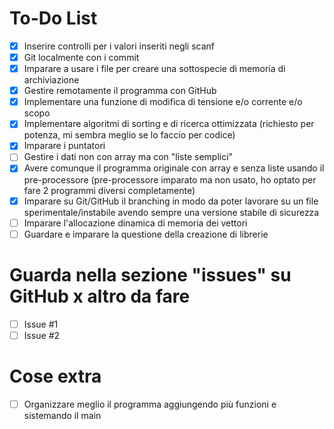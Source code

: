 # To-Do List
- [x] Inserire controlli per i valori inseriti negli scanf
- [x] Git localmente con i commit
- [x] Imparare a usare i file per creare una sottospecie di memoria di archiviazione
- [x] Gestire remotamente il programma con GitHub
- [x] Implementare una funzione di modifica di tensione e/o corrente e/o scopo
- [x] Implementare algoritmi di sorting e di ricerca ottimizzata (richiesto per potenza, mi sembra meglio se lo faccio per codice)
- [x] Imparare i puntatori
- [ ] Gestire i dati non con array ma con "liste semplici"
- [x] Avere comunque il programma originale con array e senza liste usando il pre-processore (pre-processore imparato ma non usato, ho optato per fare 2 programmi diversi completamente)
- [x] Imparare su Git/GitHub il branching in modo da poter lavorare su un file sperimentale/instabile avendo sempre una versione stabile di sicurezza
- [ ] Imparare l'allocazione dinamica di memoria dei vettori
- [ ] Guardare e imparare la questione della creazione di librerie

# Guarda nella sezione "issues" su GitHub x altro da fare
- [ ] Issue #1
- [ ] Issue #2

# Cose extra
- [ ] Organizzare meglio il programma aggiungendo più funzioni e sistemando il main
